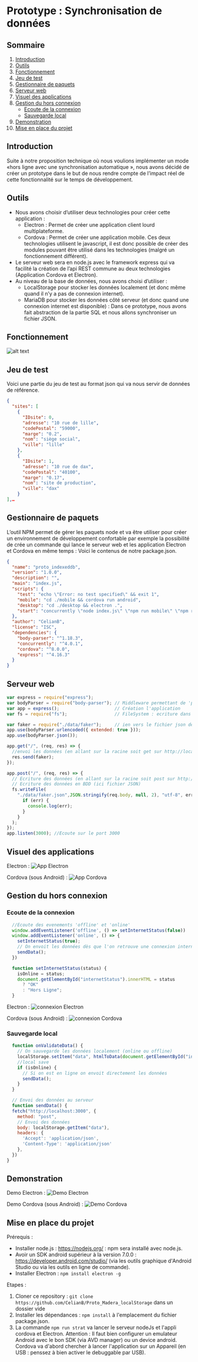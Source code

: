 # Prototype : Synchronisation de données

## Sommaire
1. [Introduction](#introduction)
2. [Outils](#outils)
3. [Fonctionnement](#fonctionnement)
4. [Jeu de test](#jeu-de-test)
5. [Gestionnaire de paquets](#gestionnaire-de-paquets)
6. [Serveur web](#serveur-web)
7. [Visuel des applications](#visuel-des-applications)
8. [Gestion du hors connexion](#gestion-du-hors-connexion)
    * [Ecoute de la connexion](#ecoute-de-la-connexion)
    * [Sauvegarde local](#sauvegarde-local)
9. [Demonstration](#demonstration)
10. [Mise en place du projet](#mise-en-place-du-projet)

## Introduction
Suite à notre proposition technique où nous voulions implémenter un mode «hors ligne avec une synchronisation automatique », nous avons décidé de créer un prototype dans le but de nous rendre compte de l’impact réel de cette fonctionnalité sur le temps de développement.

## Outils
- Nous avons choisir d’utiliser deux technologies pour créer cette application :
  - Electron : Permet de créer une application client lourd multiplateforme.
  - Cordova : Permet de créer une application mobile.
Ces deux technologies utilisent le javascript, il est donc possible de créer des modules pouvant être utilisé dans les technologies (malgré un fonctionnement différent).
- Le serveur web sera en node.js avec le framework express qui va facilité la création de l’api REST commune au deux technologies (Application Cordova et Electron).
- Au niveau de la base de données, nous avons choisi d’utiliser :
  - LocalStorage pour stocker les données localement (et donc même quand il n’y a pas de connexion internet).
  - MariaDB pour stocker les données côté serveur (et donc quand une connexion internet est disponible) : Dans ce prototype, nous avons fait abstraction de la partie SQL et nous allons synchroniser un fichier JSON.

## Fonctionnement
![alt text](./docRessource/schema.png "Scheama d'application")

## Jeu de test
Voici une partie du jeu de test au format json qui va nous servir de données de référence.

```json
{
  "sites": [
    {
      "IDsite": 0,
      "adresse": "10 rue de lille",
      "codePostal": "59000",
      "marge": "0.2",
      "nom": "siège social",
      "ville": "lille"
    },
    {
      "IDsite": 1,
      "adresse": "10 rue de dax",
      "codePostal": "40100",
      "marge": "0.17",
      "nom": "site de production",
      "ville": "dax"
    }
],…
```

## Gestionnaire de paquets
L’outil NPM permet de gérer les paquets node et va être utiliser pour créer un environnement de développement confortable par exemple la possibilité de crée un commande qui lance le serveur web et les application Electron et Cordova en même temps : Voici le contenus de notre package.json.

```json
{
  "name": "proto_indexeddb",
  "version": "1.0.0",
  "description": "",
  "main": "index.js",
  "scripts": {
    "test": "echo \"Error: no test specified\" && exit 1",
    "mobile": "cd ./mobile && cordova run android",
    "desktop": "cd ./desktop && electron .",
    "start": "concurrently \"node index.js\" \"npm run mobile\" \"npm run desktop\""
  },
  "author": "CelianB",
  "license": "ISC",
  "dependencies": {
    "body-parser": "^1.18.3",
    "concurrently": "^4.0.1",
    "cordova": "^8.0.0",
    "express": "^4.16.3"
  }
}
```

## Serveur web
```js
var express = require("express");
var bodyParser = require("body-parser"); // Middleware permettant de 'parser' le contenus des requetes
var app = express();                     // Création l'application
var fs = require("fs");                  // FileSystem : ecriture dans un fichier

var faker = require("./data/faker");     // ien vers le fichier json de données
app.use(bodyParser.urlencoded({ extended: true }));
app.use(bodyParser.json());

app.get("/", (req, res) => {
  //envoi les données (en allant sur la racine soit get sur http://localhost:3000/)
  res.send(faker);
});

app.post("/", (req, res) => {
  // Ecriture des données (en allant sur la racine soit post sur http://localhost:3000/)
  // Ecriture des données en BDD (ici fichier JSON)
  fs.writeFile(
    "./data/faker.json",JSON.stringify(req.body, null, 2), "utf-8", err => {
      if (err) {
        console.log(err);
      }
    }
  );
});
app.listen(3000); //Ecoute sur le port 3000
```

## Visuel des applications
Electron :
![App Electron](./docRessource/ElectronApp.gif "Visuel de l'application Electron")

Cordova (sous Android) :
![App Cordova](./docRessource/CordovaApp.gif "Visuel de l'application Cordova")


## Gestion du hors connexion
### Ecoute de la connexion
```js
  //Ecoute des evenements 'offline' et 'online'
  window.addEventListener('offline', () => setInternetStatus(false))
  window.addEventListener('online', () => {
    setInternetStatus(true);
    // On envoit les données dès que l'on retrouve une connexion internet.
    sendData();
  })

  function setInternetStatus(status) {
    isOnline = status;
    document.getElementById("internetStatus").innerHTML = status
      ? "OK"
      : "Hors Ligne";
  }
```
Electron :
![connexion Electron](./docRessource/ElectronConn.gif "Ecoute de la connexion Electron")

Cordova (sous Android) :
![connexion Cordova](./docRessource/CordovaConn.gif "Ecoute de la connexion Cordova")

### Sauvegarde local

```js
  function onValidateData() {
    // On sauvegarde les données localement (online ou offline)
    localStorage.setItem("data", htmlToData(document.getElementById("info")));
    //local save
    if (isOnline) {
      // Si on est en ligne on envoit directement les données
      sendData();
    }
  }

  // Envoi des données au serveur
  function sendData() {
  fetch("http://localhost:3000", {
    method: "post",
    // Envoi des données
    body: localStorage.getItem("data"),
    headers: {
      'Accept': 'application/json',
      'Content-Type': 'application/json'
    },
  })
}
```

## Demonstration
Demo Electron :
![Demo Electron](./docRessource/demoElectron.gif "Demo Electron")

Demo Cordova (sous Android) :
![Demo Cordova](./docRessource/demoCordova.gif "Demo Cordova")

## Mise en place du projet

Prérequis : 
  - Installer node.js : https://nodejs.org/ : npm sera installé avec node.js.
  - Avoir un SDK android supérieur à la version 7.0.0 : https://developer.android.com/studio/ (via les outils graphique d'Android Studio ou via les outils en ligne de commande).
  - Installer Electron : ``npm install electron -g``

Etapes :
1. Cloner ce repository : ``git clone https://github.com/CelianB/Proto_Madera_localStorage`` dans un dossier vide
2. Installer les dépendances : ``npm install`` à l'emplacement du fichier package.json.
3. La commande ``npm run strat`` va lancer le serveur nodeJs et l'appli cordova et Electron. Attention : Il faut bien configurer un emulateur Android avec le bon SDK (via AVD manager) ou un device android. Cordova va d'abord chercher à lancer l'application sur un Appareil (en USB : penssez à bien activer le debuggable par USB).


